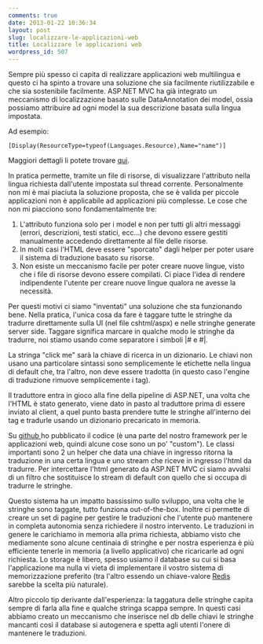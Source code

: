 ```yaml
---
comments: true
date: 2013-01-22 10:36:34
layout: post
slug: localizzare-le-applicazioni-web
title: Localizzare le applicazioni web
wordpress_id: 507
---
```


Sempre più spesso ci capita di realizzare applicazioni web multilingua e questo ci ha spinto a trovare una soluzione che sia facilmente riutilizzabile e che sia sostenibile facilmente.
ASP.NET MVC ha già integrato un meccanismo di localizzazione basato sulle DataAnnotation dei model, ossia possiamo attribuire ad ogni model la sua descrizione basata sulla lingua impostata.


<!-- more -->
Ad esempio:


    [Display(ResourceType=typeof(Languages.Resource),Name="name")]

Maggiori dettagli li potete trovare [qui](http://haacked.com/archive/2009/12/11/localizing-aspnetmvc-validation.aspx).

In pratica permette, tramite un file di risorse, di visualizzare l'attributo nella lingua richiesta dall'utente impostata sul thread corrente.
Personalmente non mi è mai piaciuta la soluzione proposta, che se è valida per piccole applicazioni non è applicabile ad applicazioni più complesse. Le cose che non mi piacciono sono fondamentalmente tre:
1) L'attributo funziona solo per i model e non per tutti gli altri messaggi (errori, descrizioni, testi statici, ecc…) che devono essere gestiti manualmente accedendo direttamente al file delle risorse.
2) In molti casi l'HTML deve essere "sporcato" dagli helper per poter usare il sistema di traduzione basato su risorse.
4) Non esiste un meccanismo facile per poter creare nuove lingue, visto che i file di risorse devono essere compilati. Ci piace l'idea di rendere indipendente l'utente per creare nuove lingue qualora ne avesse la necessità.

Per questi motivi ci siamo "inventati" una soluzione che sta funzionando bene. Nella pratica, l'unica cosa da fare è taggare tutte le stringhe da tradurre direttamente sulla UI (nel file cshtml/aspx) e nelle stringhe generate server side.
Taggare significa marcare in qualche modo le stringhe da tradurre, noi stiamo usando come separatore i simboli |# e #|.


La stringa "click me" sarà la chiave di ricerca in un dizionario. Le chiavi non usano una particolare sintassi sono semplicemente le etichette nella lingua di default che, tra l'altro, non deve essere tradotta (in questo caso l'engine di traduzione rimuove semplicemente i tag).

Il traduttore entra in gioco alla fine della pipeline di ASP.NET, una volta che l'HTML è stato generato, viene dato in pasto al traduttore prima di essere inviato al client, a quel punto basta prendere tutte le stringhe all'interno dei tag e tradurle usando un dizionario precaricato in memoria.

Su [github ](https://github.com/emadb/MvcMultiLanguage)ho pubblicato il codice (è una parte del nostro framework per le applicazioni web, quindi alcune cose sono un po' "custom"). Le classi importanti sono 2 un helper che data una chiave in ingresso ritorna la traduzione in una certa lingua e uno stream che riceve in ingresso l'html da tradurre. Per intercettare l'html generato da ASP.NET MVC ci siamo avvalsi di un filtro che sostituisce lo stream di default con quello che si occupa di tradurre le stringhe.

Questo sistema ha un impatto bassissimo sullo sviluppo, una volta che le stringhe sono taggate, tutto funziona out-of-the-box. Inoltre ci permette di creare un set di pagine per gestire le traduzioni che l'utente può mantenere in completa autonomia senza richiedere il nostro intervento.
Le traduzioni in genere le carichiamo in memoria alla prima richiesta, abbiamo visto che mediamente sono alcune centinaia di stringhe e per nostra esperienza è più efficiente tenerle in memoria (a livello applicativo) che ricaricarle ad ogni richiesta.
Lo storage è libero, spesso usiamo il database su cui si basa l'applicazione ma nulla vi vieta di implementare il vostro sistema di memorizzazione preferito (tra l'altro essendo un chiave-valore [Redis ](http://redis.io/)sarebbe la scelta più naturale).


Altro piccolo tip derivante dall'esperienza: la taggatura delle stringhe capita sempre di farla alla fine e qualche stringa scappa sempre. In questi casi abbiamo creato un meccanismo che inserisce nel db delle chiavi le stringhe mancanti così il database si autogenera e spetta agli utenti l'onere di mantenere le traduzioni.
